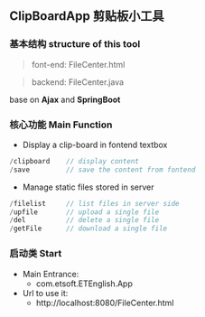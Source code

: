 ## ClipBoardApp 剪贴板小工具

### 基本结构 structure of this tool
> font-end: FileCenter.html

> backend: FileCenter.java

base on **Ajax** and **SpringBoot**




### 核心功能 Main Function

- Display a clip-board in fontend textbox
```java
/clipboard    // display content 
/save         // save the content from fontend
```


- Manage static files stored in server

```java
/filelist     // list files in server side
/upfile       // upload a single file
/del          // delete a single file
/getFile      // download a single file
```


### 启动类 Start
- Main Entrance:
    - com.etsoft.ETEnglish.App
- Url to use it:
    - http://localhost:8080/FileCenter.html
